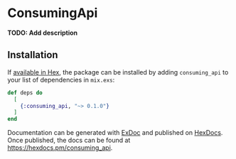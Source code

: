# ConsumingApi

**TODO: Add description**

## Installation

If [available in Hex](https://hex.pm/docs/publish), the package can be installed
by adding `consuming_api` to your list of dependencies in `mix.exs`:

```elixir
def deps do
  [
    {:consuming_api, "~> 0.1.0"}
  ]
end
```

Documentation can be generated with [ExDoc](https://github.com/elixir-lang/ex_doc)
and published on [HexDocs](https://hexdocs.pm). Once published, the docs can
be found at <https://hexdocs.pm/consuming_api>.

